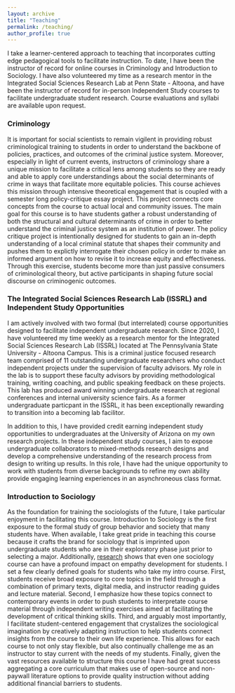 ```yaml
---
layout: archive
title: "Teaching"
permalink: /teaching/
author_profile: true
---
```

I take a learner-centered approach to teaching that incorporates cutting edge pedagogical tools to facilitate instruction. To date, I have been the instructor of record for online courses in Criminology and Introduction to Sociology. I have also volunteered my time as a research mentor in the Integrated Social Sciences Research Lab at Penn State - Altoona, and have been the instructor of record for in-person Independent Study courses to facilitate undergraduate student research. Course evaluations and syllabi are available upon request.


### Criminology

It is important for social scientists to remain vigilent in providing robust criminological training to students in order to understand the backbone of policies, practices, and outcomes of the criminal justice system. Moreover, especially in light of current events, instructors of criminology share a unique mission to facilitate a critical lens among students so they are ready and able to apply core understandings about the social determinants of crime in ways that facilitate more equitable policies. This course achieves this mission through intensive theoretical engagement that is coupled with a semester long policy-critique essay project. This project connects core concepts from the course to actual local and community issues. The main goal for this course is to have students gather a robust understanding of both the structural and cultural determinants of crime in order to better understand the criminal justice system as an institution of power. The policy critique project is intentionally designed for students to gain an in-depth understanding of a local criminal statute that shapes their community and pushes them to explictly interrogate their chosen policy in order to make an informed argument on how to revise it to increase equity and effectiveness. Through this exercise, students become more than just passive consumers of criminological theory, but active participants in shaping future social discourse on criminogenic outcomes.

### The Integrated Social Sciences Research Lab (ISSRL) and Independent Study Opportunities

I am actively involved with two formal (but interrelated) course opportunities designed to facilitate independent undergraduate research. Since 2020, I have volunteered my time weekly as a research mentor for the Integrated Social Sciences Research Lab (ISSRL) located at The Pennsylvania State University - Altoona Campus. This is a criminal justice focused research team comprised of 11 outstanding undergraduate researchers who conduct independent projects under the supervision of faculty advisors. My role in the lab is to support these faculty advisors by providing methodological training, writing coaching, and public speaking feedback on these projects. This lab has produced award winning undergraduate research at regional conferences and internal university science fairs. As a former undergraduate particpant in the ISSRL, it has been exceptionally rewarding to transition into a becoming lab facilitor. 

In addition to this, I have provided credit earning independent study opportunities to undergraduates at the University of Arizona on my own research projects. In these independent study courses, I aim to expose undergraduate collaborators to mixed-methods research designs and develop a comprehensive understanding of the research process from design to writing up results. In this role, I have had the unique opportunity to work with students from diverse backgrounds to refine my own ability provide engaging learning experiences in an asynchroneous class format. 

### Introduction to Sociology

As the foundation for training the sociologists of the future, I take particular enjoyment in facilitating this course. Introduction to Sociology is the first exposure to the formal study of group behavior and society that many students have. When available, I take great pride in teaching this course because it crafts the brand for sociology that is imprinted upon undergraduate students who are in their exploratory phase just prior to selecting a major. Additionally, [research](https://www.asanet.org/sites/default/files/attach/journals/oct19tsfeature.pdf) shows that even one sociology course can have a profound impact on empathy development for students. I set a few clearly defined goals for students who take my intro course. First, students receive broad exposure to core topics in the field through a combination of primary texts, digital media, and instructor reading guides and lecture material. Second, I emphasize how these topics connect to contemporary events in order to push students to interpretate course material through independent writing exercises aimed at facilitating the development of critical thinking skills. Third, and arguably most importantly, I facilitate student-centered engagement that crystalizes the sociological imagination by creatively adapting instruction to help students connect insights from the course to their own life experience. This allows for each course to not only stay flexible, but also continually challenge me as an instructor to stay current with the needs of my students. Finally, given the vast resources available to structure this course I have had great success aggregating a core curriculum that makes use of open-source and non-paywall literature options to provide quality instruction without adding additional financial barriers to students.
 
